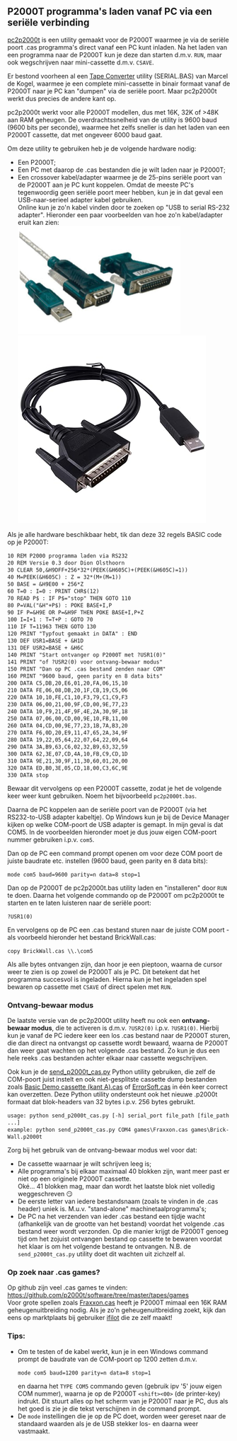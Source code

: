 ## P2000T programma's laden vanaf PC via een seriële verbinding

[pc2p2000t](pc2p2000t.bas) is een utility gemaakt voor de P2000T waarmee je via de seriële poort .cas programma's direct vanaf een PC kunt inladen. Na het laden van een programma naar de P2000T kun je deze dan starten d.m.v. `RUN`, maar ook wegschrijven naar mini-cassette d.m.v. `CSAVE`.

Er bestond voorheen al een [Tape Converter](../tapeconv) utility (SERIAL.BAS) van Marcel de Kogel, waarmee je een complete mini-cassette in binair formaat vanaf de P2000T naar je PC kan "dumpen" via de seriële poort. Maar pc2p2000t werkt dus precies de andere kant op.

pc2p2000t werkt voor alle P2000T modellen, dus met 16K, 32K of >48K aan RAM geheugen. De overdrachtssnelheid van de utility is 9600 baud (9600 bits per seconde), waarmee het zelfs sneller is dan het laden van een P2000T cassette, dat met ongeveer 6000 baud gaat.



Om deze utility te gebruiken heb je de volgende hardware nodig:
* Een P2000T;
* Een PC met daarop de .cas bestanden die je wilt laden naar je P2000T;
* Een crossover kabel/adapter waarmee je de 25-pins seriële poort van de P2000T aan je PC kunt koppelen. Omdat de meeste PC's tegenwoordig geen seriële poort meer hebben, kun je in dat geval een USB-naar-serieel adapter kabel gebruiken.  \
  Online kun je zo'n kabel vinden door te zoeken op "USB to serial RS-232 adapter". Hieronder een paar voorbeelden van hoe zo'n kabel/adapter eruit kan zien:\
  ![RS-232 USB to DB9 adapter](img/USB2DB9.png) ![RS-232 USB to DB25 adapter](img/USB2DB25.jpg)

Als je alle hardware beschikbaar hebt, tik dan deze 32 regels BASIC code op je P2000T:
```
10 REM P2000 programma laden via RS232
20 REM Versie 0.3 door Dion Olsthoorn
30 CLEAR 50,&H9DFF+256*32*(PEEK(&H605C)+(PEEK(&H605C)=1))
40 M=PEEK(&H605C) : Z = 32*(M+(M=1))
50 BASE = &H9E00 + 256*Z
60 T=0 : I=0 : PRINT CHR$(12)
70 READ P$ : IF P$="stop" THEN GOTO 110
80 P=VAL("&H"+P$) : POKE BASE+I,P
90 IF P=&H9E OR P=&H9F THEN POKE BASE+I,P+Z
100 I=I+1 : T=T+P : GOTO 70
110 IF T=11963 THEN GOTO 130
120 PRINT "Typfout gemaakt in DATA" : END
130 DEF USR1=BASE + &H1D
131 DEF USR2=BASE + &H6C
140 PRINT "Start ontvanger op P2000T met ?USR1(0)"
141 PRINT "of ?USR2(0) voor ontvang-bewaar modus"
150 PRINT "Dan op PC .cas bestand zenden naar COM"
160 PRINT "9600 baud, geen parity en 8 data bits"
200 DATA C5,DB,20,E6,01,20,FA,06,15,10
210 DATA FE,06,08,DB,20,1F,CB,19,C5,06
220 DATA 10,10,FE,C1,10,F3,79,C1,C9,F3
230 DATA 06,00,21,00,9F,CD,00,9E,77,23
240 DATA 10,F9,21,4F,9F,4E,2A,30,9F,18
250 DATA 07,06,00,CD,00,9E,10,FB,11,00
260 DATA 04,CD,00,9E,77,23,1B,7A,B3,20
270 DATA F6,0D,20,E9,11,47,65,2A,34,9F
280 DATA 19,22,05,64,22,07,64,22,09,64
290 DATA 3A,B9,63,C6,02,32,B9,63,32,59
300 DATA 62,3E,07,CD,4A,10,FB,C9,CD,1D
310 DATA 9E,21,30,9F,11,30,60,01,20,00
320 DATA ED,B0,3E,05,CD,18,00,C3,6C,9E
330 DATA stop
```
Bewaar dit vervolgens op een P2000T cassette, zodat je het de volgende keer weer kunt gebruiken. Noem het bijvoorbeeld `pc2p2000t.bas`.

Daarna de PC koppelen aan de seriële poort van de P2000T (via het RS232-to-USB adapter kabeltje).
Op Windows kun je bij de Device Manager kijken op welke COM-poort de USB adapter is gemapt. In mijn geval is dat COM5. In de voorbeelden hieronder moet je dus jouw eigen COM-poort nummer gebruiken i.p.v. `com5`.

Dan op de PC een command prompt openen om voor deze COM poort de juiste baudrate etc. instellen (9600 baud, geen parity en 8 data bits):
```
mode com5 baud=9600 parity=n data=8 stop=1
```
Dan op de P2000T de pc2p2000t.bas utility laden en "installeren" door `RUN` te doen. Daarna het volgende commando op de P2000T om pc2p2000t te starten en te laten luisteren naar de seriële poort:
```
?USR1(0)
```
En vervolgens op de PC een .cas bestand sturen naar de juiste COM poort - als voorbeeld hieronder het bestand BrickWall.cas:
```
copy BrickWall.cas \\.\com5
```
Als alle bytes ontvangen zijn, dan hoor je een pieptoon, waarna de cursor weer te zien is op zowel de P2000T als je PC. Dit betekent dat het programma succesvol is ingeladen.
Hierna kun je het ingeladen spel bewaren op cassette met `CSAVE` of direct spelen met `RUN`.

### Ontvang-bewaar modus

De laatste versie van de pc2p2000t utility heeft nu ook een **ontvang-bewaar modus**, die te activeren is d.m.v. `?USR2(0)` i.p.v. `?USR1(0)`. Hierbij kun je vanaf de PC iedere keer een los .cas bestand naar de P2000T sturen, die dan direct na ontvangst op cassette wordt bewaard, waarna de P2000T dan weer gaat wachten op het volgende .cas bestand. Zo kun je dus een hele reeks .cas bestanden achter elkaar naar cassette wegschrijven.

Ook kun je de [send_p2000t_cas.py](send_p2000t_cas.py) Python utility gebruiken, die zelf de COM-poort juist instelt en ook niet-gesplitste cassette dump bestanden zoals [Basic Demo cassette (kant A).cas](<../../cassettes/demos/Basic Demo cassette (kant A).cas>) of [ErrorSoft.cas](../../cassettes/games/ErrorSoft.cas) in één keer correct kan overzetten. Deze Python utility ondersteunt ook het nieuwe .p2000t formaat dat blok-headers van 32 bytes i.p.v. 256 bytes gebruikt.
```
usage: python send_p2000t_cas.py [-h] serial_port file_path [file_path ...]
example: python send_p2000t_cas.py COM4 games\Fraxxon.cas games\Brick-Wall.p2000t
```

Zorg bij het gebruik van de ontvang-bewaar modus wel voor dat:
* De cassette waarnaar je wilt schrijven leeg is;
* Alle programma's bij elkaar maximaal 40 blokken zijn, want meer past er niet op een originele P2000T cassette. \
  Oké... 41 blokken mag, maar dan wordt het laatste blok niet volledig weggeschreven :smirk:
* De eerste letter van iedere bestandsnaam (zoals te vinden in de .cas header) uniek is. M.u.v. "stand-alone" machinetaalprogramma's; 
* De PC na het verzenden van ieder .cas bestand een tijdje wacht (afhankelijk van de grootte van het bestand) voordat het volgende .cas bestand weer wordt verzonden. Op die manier krijgt de P2000T genoeg tijd om het zojuist ontvangen bestand op cassette te bewaren voordat het klaar is om het volgende bestand te ontvangen. N.B. de `send_p2000t_cas.py` utility doet dit wachten uit zichzelf al.

### Op zoek naar .cas games?

Op github zijn veel .cas games te vinden: https://github.com/p2000t/software/tree/master/tapes/games \
Voor grote spellen zoals [Fraxxon.cas](../../cassettes/games/Fraxxon.cas) heeft je P2000T mimaal een 16K RAM geheugenuitbreiding nodig. Als je zo'n geheugenuitbreiding zoekt, kijk dan eens op marktplaats bij gebruiker [ifilot](https://www.marktplaats.nl/u/ifilot/15277239/) die ze zelf maakt!

### Tips:
* Om te testen of de kabel werkt, kun je in een Windows command prompt de baudrate van de COM-poort op 1200 zetten d.m.v.   
  ```
  mode com5 baud=1200 parity=n data=8 stop=1
  ```
  en daarna het `TYPE COM5` commando geven (gebruik ipv '5' jouw eigen COM nummer), waarna je op de P2000T `<shift><00>` (de printer-key) indrukt. Dit stuurt alles op het scherm van je P2000T naar je PC, dus als het goed is zie je die tekst verschijnen in de command prompt.
* De `mode` instellingen die je op de PC doet, worden weer gereset naar de standaard waarden als je de USB stekker los- en daarna weer vastmaakt.
